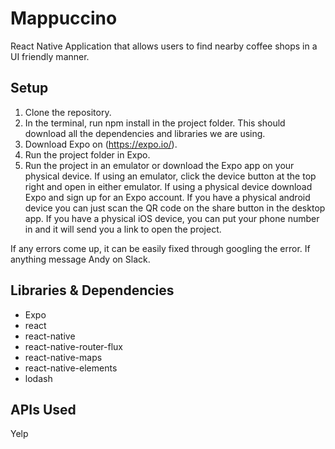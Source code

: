 # Mappuccino
React Native Application that allows users to find nearby coffee shops in a UI friendly manner.

## Setup
1. Clone the repository.
2. In the terminal, run npm install in the project folder. This should download all the dependencies and libraries we are using.
3. Download Expo on (https://expo.io/).
4. Run the project folder in Expo. 
5. Run the project in an emulator or download the Expo app on your physical device. If using an emulator, 
click the device button at the top right and open in either emulator. If using a physical device download Expo and sign up for
an Expo account. If you have a physical android device you can just scan the QR code on the share button in the desktop app.
If you have a physical iOS device, you can put your phone number in and it will send you a link to open the project.

If any errors come up, it can be easily fixed through googling the error. If anything message Andy on Slack. 

## Libraries & Dependencies
- Expo
- react
- react-native
- react-native-router-flux
- react-native-maps
- react-native-elements 
- lodash

## APIs Used
Yelp
